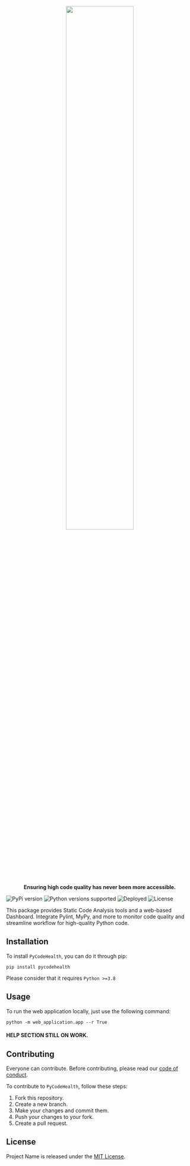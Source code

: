 <p align="center">
    <img src="web_application/frontend/img/full_logo.png" width="60%" height="60%"/>
</p>
<p align="center">
    <b>Ensuring high code quality has never been more accessible.</b>
</p>

![PyPi version](https://img.shields.io/pypi/v/pycodehealth?label=version&logo=PyPi&style=for-the-badge)
![Python versions supported](https://img.shields.io/pypi/pyversions/pycodehealth?label=Python%20Versions%20Supported&logo=Python&style=for-the-badge)
![Deployed](https://img.shields.io/github/actions/workflow/status/ricardoleal20/PyCodeHealth/publish.yml?branch=main&label=LAST%20VERSION%20DEPLOYED%20%F0%9F%9A%80&logo=Github&style=for-the-badge)
![License](https://img.shields.io/github/license/ricardoleal20/PyCodeHealth?color=%23808000&label=%F0%9F%93%84%20LICENSE&style=for-the-badge)

This package provides Static Code Analysis tools and a web-based Dashboard. Integrate Pylint, MyPy, and more to monitor code quality and streamline workflow for high-quality Python code.

## Installation

To install `PyCodeHealth`, you can do it through pip:

```
pip install pycodehealth
```

Please consider that it requires `Python >=3.8`

## Usage

To run the web application locally, just use the following command:

```
python -m web_application.app --r True
```

#### __HELP SECTION STILL ON WORK__.

## Contributing

Everyone can contribute. Before contributing, please read our [code of conduct](docs/CODE_OF_CONDUCT.md).

To contribute to `PyCodeHealth`, follow these steps:

1. Fork this repository.
2. Create a new branch.
3. Make your changes and commit them.
4. Push your changes to your fork.
5. Create a pull request.

## License

Project Name is released under the [MIT License](LICENSE).
